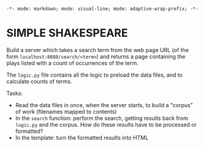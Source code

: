 `-*- mode: markdown; mode: visual-line; mode: adaptive-wrap-prefix; -*-`

# SIMPLE SHAKESPEARE

Build a server which takes a search term from the web page URL (of the form `localhost:8080/search/<term>`) and returns a page containing the plays listed with a count of occurrences of the term.

The `logic.py` file contains all the logic to preload the data files, and to calculate counts of terms.

Tasks:

- Read the data files in once, when the server starts, to build a "corpus" of work (filenames mapped to contents)
- In the `search` function: perform the search, getting results back from `logic.py` and the corpus. How do these results have to be processed or formatted?
- In the template: turn the formatted results into HTML
